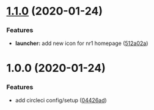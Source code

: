 # [1.1.0](https://github.com/newrelic/nr1-igor/compare/v1.0.0...v1.1.0) (2020-01-24)


### Features

* **launcher:** add new icon for nr1 homepage ([512a02a](https://github.com/newrelic/nr1-igor/commit/512a02a28e93953ebafd4e57ed8e51155d6ac886))

# 1.0.0 (2020-01-24)


### Features

* add circleci config/setup ([04426ad](https://github.com/newrelic/nr1-igor/commit/04426ad93c11b723ddc0d5a0e20fa41878178cb3))
